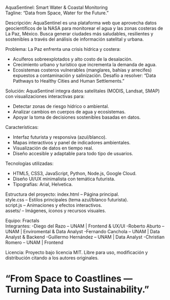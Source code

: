 AquaSentinel: Smart Water & Coastal Monitoring  
Tagline: “Data from Space, Water for the Future.”

Descripción:
AquaSentinel es una plataforma web que aprovecha datos geocientíficos de la NASA para monitorear el agua y las zonas costeras de La Paz, México. Busca generar ciudades más saludables, resilientes y sostenibles a través del análisis de información satelital y urbana.

Problema:
La Paz enfrenta una crisis hídrica y costera:
- Acuíferos sobreexplotados y alto costo de la desalación.
- Crecimiento urbano y turístico que incrementa la demanda de agua.
- Ecosistemas costeros vulnerables (manglares, bahías y arrecifes) expuestos a contaminación y salinización.
Desafío a resolver: “Data Pathways to Healthy Cities and Human Settlements.”

Solución:
AquaSentinel integra datos satelitales (MODIS, Landsat, SMAP) con visualizaciones interactivas para:
- Detectar zonas de riesgo hídrico o ambiental.
- Analizar cambios en cuerpos de agua y ecosistemas.
- Apoyar la toma de decisiones sostenibles basadas en datos.

Características:
- Interfaz futurista y responsiva (azul/blanco).
- Mapas interactivos y panel de indicadores ambientales.
- Visualización de datos en tiempo real.
- Diseño accesible y adaptable para todo tipo de usuarios.

Tecnologías utilizadas:
- HTML5, CSS3, JavaScript, Python, Node.js, Google Cloud.
- Diseño UI/UX minimalista con temática futurista.
- Tipografías: Arial, Helvetica.

Estructura del proyecto:
index.html – Página principal.  
style.css – Estilos principales (tema azul/blanco futurista).  
script.js – Animaciones y efectos interactivos.  
assets/ – Imágenes, íconos y recursos visuales.

Equipo: Fractals  
Integrantes:
-Diego del Razo – UNAM | Frontend & UX/UI
-Roberto Aburto – UNAM | Enviromental & Data Analyst
-Fernando Canchola – UNAM | Data Analyst & Backend
-Guillermo Hernández – UNAM | Data Analyst
-Christian Romero – UNAM | Frontend


Licencia:
Proyecto bajo licencia MIT. Libre para uso, modificación y distribución citando a los autores originales.

# “From Space to Coastlines — Turning Data into Sustainability.” #
